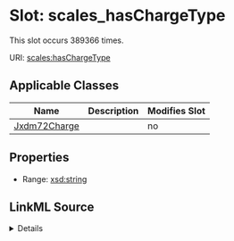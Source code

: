 

# Slot: scales_hasChargeType




This slot occurs 389366 times.


URI: [scales:hasChargeType](http://schemas.scales-okn.org/rdf/scales#hasChargeType)



<!-- no inheritance hierarchy -->





## Applicable Classes

| Name | Description | Modifies Slot |
| --- | --- | --- |
| [Jxdm72Charge](../classes/Jxdm72Charge.md) |  |  no  |







## Properties

* Range: [xsd:string](http://www.w3.org/2001/XMLSchema#string)







## LinkML Source

<details>

```yaml
name: scales_hasChargeType
from_schema: okns:scales-kg
rank: 1000
slot_uri: scales:hasChargeType
alias: scales_hasChargeType
domain_of:
- jxdm72_Charge
range: string

```
</details>